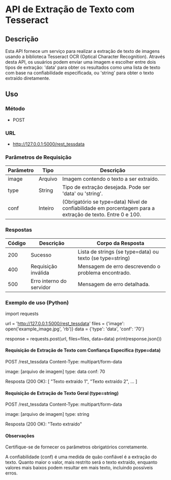 # API de Extração de Texto com Tesseract

## Descrição
Esta API fornece um serviço para realizar a extração de texto de imagens usando a biblioteca Tesseract OCR (Optical Character Recognition). Através desta API, os usuários podem enviar uma imagem e escolher entre dois tipos de extração: 'data' para obter os resultados como uma lista de texto com base na confiabilidade especificada, ou 'string' para obter o texto extraído diretamente.

## Uso
### Método
- POST

### URL
- http://127.0.0.1:5000/rest_tessdata

### Parâmetros de Requisição

| Parâmetro | Tipo   | Descrição                                                                                                 |
|-----------|--------|-----------------------------------------------------------------------------------------------------------|
| image     | Arquivo| Imagem contendo o texto a ser extraído.                                                                   |
| type      | String | Tipo de extração desejada. Pode ser 'data' ou 'string'.                                                   |
| conf      | Inteiro| (Obrigatório se type=data) Nível de confiabilidade em porcentagem para a extração de texto. Entre 0 e 100.|

### Respostas

| Código | Descrição                       | Corpo da Resposta                                  |
|--------|---------------------------------|-----------------------------------------------------|
| 200    | Sucesso                         | Lista de strings (se type=data) ou texto (se type=string)  |
| 400    | Requisição inválida             | Mensagem de erro descrevendo o problema encontrado. |
| 500    | Erro interno do servidor        | Mensagem de erro detalhada.                         |

### Exemplo de uso (Python)

import requests

url = 'http://127.0.0.1:5000/rest_tessdata'
files = {'image': open('example_image.jpg', 'rb')}
data = {'type': 'data', 'conf': '70'}

response = requests.post(url, files=files, data=data)
print(response.json())

#### Requisição de Extração de Texto com Confiança Específica (type=data)

POST /rest_tessdata
Content-Type: multipart/form-data

image: [arquivo de imagem]
type: data
conf: 70

Resposta (200 OK):
[
    "Texto extraído 1",
    "Texto extraído 2",
    ...
]

#### Requisição de Extração de Texto Geral (type=string)

POST /rest_tessdata
Content-Type: multipart/form-data

image: [arquivo de imagem]
type: string

Resposta (200 OK):
"Texto extraído"

#### Observações

Certifique-se de fornecer os parâmetros obrigatórios corretamente.

A confiabilidade (conf) é uma medida de quão confiável é a extração do texto. Quanto maior o valor, mais restrito será o texto extraído, enquanto valores mais baixos podem resultar em mais texto, incluindo possíveis erros.

